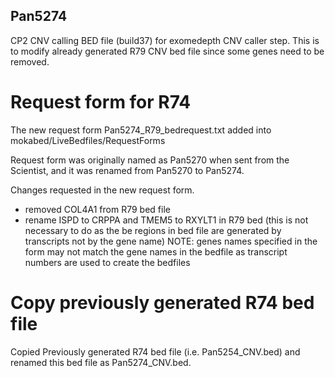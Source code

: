 ## Pan5274

CP2 CNV calling BED file (build37) for exomedepth CNV caller step. This is to modify already generated R79 CNV bed file since some genes need to be removed.

# Request form for R74
The new request form Pan5274_R79_bedrequest.txt added into mokabed/LiveBedfiles/RequestForms

Request form was originally named as Pan5270 when sent from the Scientist, and it was renamed from Pan5270 to Pan5274. 

Changes requested in the new request form.
- removed COL4A1 from R79 bed file
- rename ISPD to CRPPA and TMEM5 to RXYLT1 in R79 bed (this is not necessary to do as the be regions in bed file are generated by transcripts not by the gene name)
NOTE: genes names specified in the form may not match the gene names in the bedfile as transcript numbers are used to create the bedfiles

# Copy previously generated R74 bed file
Copied Previously generated R74 bed file (i.e. Pan5254_CNV.bed) and renamed this bed file as Pan5274_CNV.bed. 